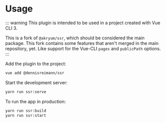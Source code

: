 # Usage

::: warning
This plugin is intended to be used in a project created with Vue CLI 3.

This is a fork of `@akryum/ssr`, which should be considered the main package.
This fork contains some features that aren't merged in the main repository, yet.
Like support for the Vue-CLI `pages` and `publicPath` options.
:::

Add the plugin to the project:

```bash
vue add @dennisreimann/ssr
```

Start the development server:

```bash
yarn run ssr:serve
```

To run the app in production:

```bash
yarn run ssr:build
yarn run ssr:start
```

